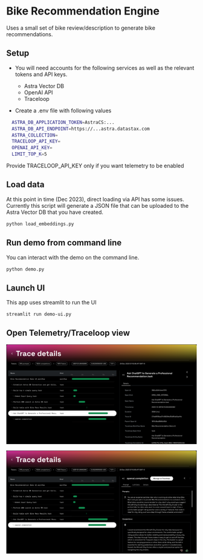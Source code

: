 # Bike Recommendation Engine
Uses a small set of bike review/description to generate bike recommendations.

## Setup
- You will need accounts for the following services as well as the relevant tokens and API keys.
  - Astra Vector DB
  - OpenAI API
  - Traceloop

- Create a .env file with following values
```sh
  ASTRA_DB_APPLICATION_TOKEN=AstraCS:...
  ASTRA_DB_API_ENDPOINT=https://...astra.datastax.com
  ASTRA_COLLECTION=
  TRACELOOP_API_KEY=
  OPENAI_API_KEY=
  LIMIT_TOP_K=5
```
Provide TRACELOOP_API_KEY only if you want telemetry to be enabled

## Load data
At this point in time (Dec 2023), direct loading via API has some issues.
Currently this script will generate a JSON file that can be uploaded to the Astra Vector DB that you have created.

```sh
python load_embeddings.py
```
## Run demo from command line
You can interact with the demo on the command line.
```sh
python demo.py
```
## Launch UI
This app uses streamlit to run the UI
```sh
streamlit run demo-ui.py
```
## Open Telemetry/Traceloop view
![Open AI Chat Trace](assets/20231229_7_19_09.png)

![Open AI Completion Trace](assets/20231229_7_19_46.png)